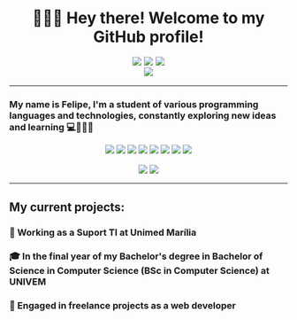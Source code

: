 <h1 align = "center">🙋🏻‍♂️ Hey there! Welcome to my GitHub profile!</h1>

<div align = "center">
    <a href="https://www.linkedin.com/in/felipe-sabatine-64611b26b/" target="_blank"><img src="https://img.shields.io/badge/-linkedin-blue?style=for-the-badge&logo=linkedin&logoColor=white" target="_blank"></a><img src="https://github.com/Dangocan/duka/blob/master/.github/Assets/Images/padding.png?raw=true" width="5px"><a href="mailto:dev.felipesabatine@gmail.com" target="_blank"><img src="https://img.shields.io/badge/Microsoft_Outlook-0078D4?style=for-the-badge&logo=microsoft-outlook&logoColor=white"></a><img src="https://github.com/Dangocan/duka/blob/master/.github/Assets/Images/padding.png?raw=true" width="5px"><a href="https://www.instagram.com/felipe.sabatine/" target="_blank"><img src="https://img.shields.io/badge/-instagram-7f38c1?style=for-the-badge&logo=instagram&logoColor=white" target="_blank"></a>
</div>

<div align="center">
    <img src = "giphy.gif" width = 50%>
</div>

---

### My name is Felipe, I'm a student of various programming languages and technologies, constantly exploring new ideas and learning 💻👨🏻‍💻

<div align = "center">
    <img src="https://cdn.jsdelivr.net/gh/devicons/devicon@latest/icons/html5/html5-original.svg" width = "8%"/>
    <img src="https://cdn.jsdelivr.net/gh/devicons/devicon@latest/icons/css3/css3-original.svg" width = "8%"/>
    <img src="https://cdn.jsdelivr.net/gh/devicons/devicon@latest/icons/javascript/javascript-original.svg" width = "8%"/>
    <img src="https://cdn.jsdelivr.net/gh/devicons/devicon@latest/icons/python/python-original-wordmark.svg" width = "8%"/>
    <img src="https://cdn.jsdelivr.net/gh/devicons/devicon@latest/icons/mysql/mysql-original-wordmark.svg" width = "8%"/>
    <img src="https://cdn.jsdelivr.net/gh/devicons/devicon@latest/icons/oracle/oracle-original.svg" width = "8%"/>
    <img src="https://cdn.jsdelivr.net/gh/devicons/devicon@latest/icons/git/git-original.svg" width = "8%"/>
    <img src="https://cdn.jsdelivr.net/gh/devicons/devicon@latest/icons/vscode/vscode-original.svg" width = "8%"/>
</div>

<br>

<div align = "center">
    <img height = "150em" src="https://github-readme-stats.vercel.app/api?username=FelipeSabatine&show_icons=true&show_icons=true&theme=one_dark_pro&count_private=true" />
 <img height="150em" src="https://github-readme-stats.vercel.app/api/top-langs/?username=FelipeSabatine&langs_count=8&layout=compact&theme=one_dark_pro&count_private=true" />
</div>

---
## My current projects:

### 🔭 Working as a Suport TI at Unimed Marília
### 🎓 In the final year of my Bachelor's degree in Bachelor of Science in Computer Science (BSc in Computer Science) at UNIVEM
### 🌱 Engaged in freelance projects as a web developer
